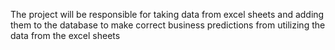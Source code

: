 The project will be responsible for taking data from excel sheets and adding them to the database to make correct business predictions from utilizing the data from the excel sheets

